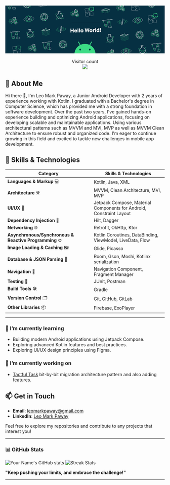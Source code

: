 <p align="center">
  <img src="https://github.com/leomarkpaway/leomarkpaway/blob/main/assets/banner.gif" alt="Banner" />
</p>
<p align="center"> 
  Visitor count<br>
  <img src="https://profile-counter.glitch.me/leomarkpaway/count.svg" />
</p>

## 🚀 About Me
Hi there 👋, I'm Leo Mark Paway, a Junior Android Developer with 2 years of experience working with Kotlin. I graduated with a Bachelor's degree in Computer Science, which has provided me with a strong foundation in software development. Over the past two years, I've gained hands-on experience building and optimizing Android applications, focusing on developing scalable and maintainable applications. Using various architectural patterns such as MVVM and MVI, MVP as well as MVVM Clean Architecture to ensure robust and organized code. I'm eager to continue growing in this field and excited to tackle new challenges in mobile app development.

## 🔧 Skills & Technologies

| Category                             | Skills & Technologies                                                                                 |
|-----------------------------------------|----------------------------------------------------------------------------------------------------|
| **Languages & Markup** 💻            | Kotlin, Java, XML |
| **Architecture** ⚒️                  | MVVM, Clean Architecture, MVI, MVP |
| **UI/UX** 🎨                         | Jetpack Compose, Material Components for Android, Constraint Layout |
| **Dependency Injection** 💉          | Hilt, Dagger |
| **Networking** 🌐                    | Retrofit, OkHttp, Ktor |
| **Asynchronous/Synchronous & Reactive Programming** ⚙️ | Kotlin Coroutines, DataBinding, ViewModel, LiveData, Flow   |
| **Image Loading & Caching** 🖼️       | Glide, Picasso |
| **Database & JSON Parsing** 💾       | Room, Gson, Moshi, Kotlinx serialization |
| **Navigation** 🧭                    | Navigation Component, Fragment Manager   |
| **Testing** 🧪                       | JUnit, Postman |
| **Build Tools** 🛠️                   | Gradle    |
| **Version Control** 🗂️               | Git, GitHub, GitLab 
| **Other Libraries** 📦               | Firebase, ExoPlayer |

---

### 🌱 I’m currently learning
- Building modern Android applications using Jetpack Compose.
- Exploring advanced Kotlin features and best practices.
- Exploring UI/UX design principles using Figma.

### 🔭 I’m currently working on
- [Tactful Task](https://github.com/leomarkpaway/Tactful-Task) bit-by-bit migration architecture pattern and also adding features.

## 📫 Get in Touch
- **Email**: leomarkpaway@gmail.com
- **LinkedIn**: [Leo Mark Paway](https://linkedin.com/in/yourprofile)

Feel free to explore my repositories and contribute to any projects that interest you!

---

### 📊 GitHub Stats

![Your Name's GitHub stats](https://github-readme-stats.vercel.app/api?username=leomarkpaway&show_icons=true&theme=dark)  ![Streak Stats](https://github-readme-streak-stats.herokuapp.com/?user=leomarkpaway&theme=dark)

**"Keep pushing your limits, and embrace the challenge!"**

---

<!--
**leomarkpaway/leomarkpaway** is a ✨ _special_ ✨ repository because its `README.md` (this file) appears on your GitHub profile.

Here are some ideas to get you started:

- 🔭 I’m currently working on ...
- 🌱 I’m currently learning ...
- 👯 I’m looking to collaborate on ...
- 🤔 I’m looking for help with ...
- 💬 Ask me about ...
- 📫 How to reach me: ...
- 😄 Pronouns: ...
- ⚡ Fun fact: ...
-->
